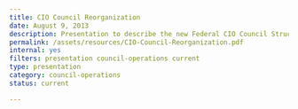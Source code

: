 ```yaml
---
title: CIO Council Reorganization
date: August 9, 2013
description: Presentation to describe the new Federal CIO Council Structure as of August 2013.
permalink: /assets/resources/CIO-Council-Reorganization.pdf
internal: yes
filters: presentation council-operations current
type: presentation
category: council-operations
status: current

---
```

